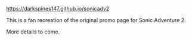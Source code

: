 https://darkspines147.github.io/sonicadv2

This is a fan recreation of the original promo page for Sonic Adventure 2.

More details to come.
